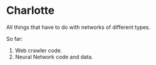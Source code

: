 # Charlotte
All things that have to do with networks of different types.

So far:
1) Web crawler code.
2) Neural Network code and data.
